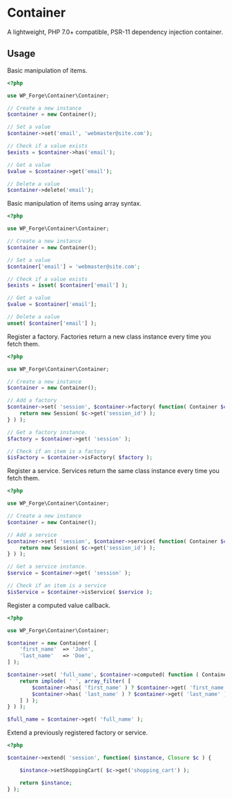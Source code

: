 # Container

A lightweight, PHP 7.0+ compatible, PSR-11 dependency injection container.

## Usage

Basic manipulation of items.

```php
<?php

use WP_Forge\Container\Container;

// Create a new instance
$container = new Container();

// Set a value
$container->set('email', 'webmaster@site.com');

// Check if a value exists
$exists = $container->has('email');

// Get a value
$value = $container->get('email');

// Delete a value
$container->delete('email');
```

Basic manipulation of items using array syntax.

```php
<?php

use WP_Forge\Container\Container;

// Create a new instance
$container = new Container();

// Set a value
$container['email'] = 'webmaster@site.com';

// Check if a value exists
$exists = isset( $container['email'] );

// Get a value
$value = $container['email'];

// Delete a value
unset( $container['email'] );
```

Register a factory. Factories return a new class instance every time you fetch them.

```php
<?php

use WP_Forge\Container\Container;

// Create a new instance
$container = new Container();

// Add a factory
$container->set( 'session', $container->factory( function( Container $c ) {
    return new Session( $c->get('session_id') );
} ) );

// Get a factory instance.
$factory = $container->get( 'session' );

// Check if an item is a factory
$isFactory = $container->isFactory( $factory );
```

Register a service. Services return the same class instance every time you fetch them.

```php
<?php

use WP_Forge\Container\Container;

// Create a new instance
$container = new Container();

// Add a service
$container->set( 'session', $container->service( function( Container $c ) {
    return new Session( $c->get('session_id') );
} ) );

// Get a service instance.
$service = $container->get( 'session' );

// Check if an item is a service
$isService = $container->isService( $service );
```

Register a computed value callback. 

```php
<?php

use WP_Forge\Container\Container;

$container = new Container( [
	'first_name'  => 'John',
	'last_name'   => 'Doe',
] );

$container->set( 'full_name', $container->computed( function ( Container $container ) {
	return implode( ' ', array_filter( [
		$container->has( 'first_name' ) ? $container->get( 'first_name' ) : '',
		$container->has( 'last_name' ) ? $container->get( 'last_name' ) : '',
	] ) );
} ) );

$full_name = $container->get( 'full_name' );
```

Extend a previously registered factory or service.

```php
<?php

$container->extend( 'session', function( $instance, Closure $c ) {

    $instance->setShoppingCart( $c->get('shopping_cart') );

    return $instance;
} );

```
